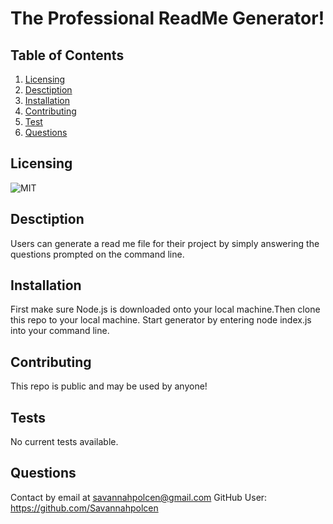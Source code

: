 # The Professional ReadMe Generator!


  ## Table of Contents 
   1. [Licensing](#Licensing)
   2. [Desctiption](#Desctiption)
   3. [Installation](#Installation) 
   4. [Contributing](#Contributing)
   5. [Test](#Test)
   6. [Questions](#Questions)
  
  ## Licensing 
  ![MIT](https://img.shields.io/badge/license-MIT-important)

  ## Desctiption
  Users can generate a read me file for their project by simply answering the questions prompted on the command line.
  
  ## Installation
  First make sure Node.js is downloaded onto your local machine.Then clone this repo to your local machine. Start generator by entering node index.js into your command line. 
 
  ## Contributing
  This repo is public and may be used by anyone!
  
  ## Tests
  No current tests available.
  
  ## Questions
  
  Contact by email at savannahpolcen@gmail.com
  GitHub User: https://github.com/Savannahpolcen
 
  